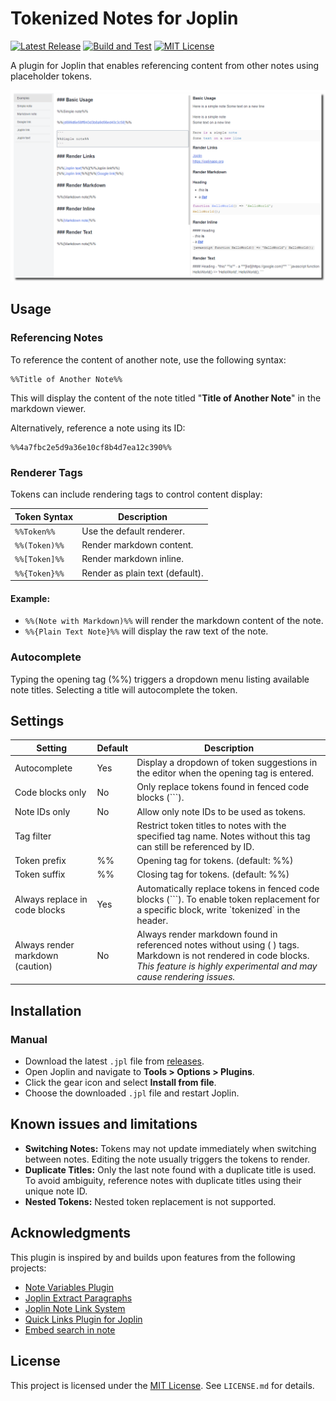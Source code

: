 # Tokenized Notes for Joplin

[![Latest Release](https://img.shields.io/github/v/release/njobnz/joplin-plugin-tokenized-notes?logo=joplin&label=plugin&color=1071D3)](https://github.com/njobnz/joplin-plugin-tokenized-notes/releases/latest)
[![Build and Test](https://img.shields.io/github/actions/workflow/status/njobnz/joplin-plugin-tokenized-notes/test.yml)](https://github.com/njobnz/joplin-plugin-tokenized-notes/actions/workflows/test.yml)
[![MIT License](https://img.shields.io/github/license/njobnz/joplin-plugin-tokenized-notes)](https://opensource.org/licenses/MIT)

A plugin for Joplin that enables referencing content from other notes using placeholder tokens.

![Screenshot](docs/screenshot.png)

## Usage

### Referencing Notes

To reference the content of another note, use the following syntax:

```
%%Title of Another Note%%
```

This will display the content of the note titled "**Title of Another Note**" in the markdown viewer.

Alternatively, reference a note using its ID:

```
%%4a7fbc2e5d9a36e10cf8b4d7ea12c390%%
```

### Renderer Tags

Tokens can include rendering tags to control content display:

| Token Syntax  | Description                     |
| ------------- | ------------------------------- |
| `%%Token%%`   | Use the default renderer.       |
| `%%(Token)%%` | Render markdown content.        |
| `%%[Token]%%` | Render markdown inline.         |
| `%%{Token}%%` | Render as plain text (default). |

#### Example:

- `%%(Note with Markdown)%%` will render the markdown content of the note.
- `%%{Plain Text Note}%%` will display the raw text of the note.

### Autocomplete

Typing the opening tag (%%) triggers a dropdown menu listing available note titles. Selecting a title will autocomplete the token.

## Settings

| Setting                          | Default | Description                                                                                                                                                                             |
| -------------------------------- | ------- | --------------------------------------------------------------------------------------------------------------------------------------------------------------------------------------- |
| Autocomplete                     | Yes     | Display a dropdown of token suggestions in the editor when the opening tag is entered.                                                                                                  |
| Code blocks only                 | No      | Only replace tokens found in fenced code blocks (\`\`\`).                                                                                                                               |
| Note IDs only                    | No      | Allow only note IDs to be used as tokens.                                                                                                                                               |
| Tag filter                       |         | Restrict token titles to notes with the specified tag name. Notes without this tag can still be referenced by ID.                                                                       |
| Token prefix                     | %%      | Opening tag for tokens. (default: %%)                                                                                                                                                   |
| Token suffix                     | %%      | Closing tag for tokens. (default: %%)                                                                                                                                                   |
| Always replace in code blocks    | Yes     | Automatically replace tokens in fenced code blocks (\`\`\`). To enable token replacement for a specific block, write \`tokenized\` in the header.                                       |
| Always render markdown (caution) | No      | Always render markdown found in referenced notes without using ( ) tags. Markdown is not rendered in code blocks. *This feature is highly experimental and may cause rendering issues.* |

## Installation
<!--
### Automatic

- Open Joplin and navigate to **Tools > Options > Plugins**.
- Search for **"Tokenized Notes"** and click **Install**.
- Restart Joplin to enable the plugin.
-->
### Manual

- Download the latest `.jpl` file from [releases](https://github.com/njobnz/joplin-plugin-tokenized-notes/releases/latest).
- Open Joplin and navigate to **Tools > Options > Plugins**.
- Click the gear icon and select **Install from file**.
- Choose the downloaded `.jpl` file and restart Joplin.

## Known issues and limitations

- **Switching Notes:** Tokens may not update immediately when switching between notes. Editing the note usually triggers the tokens to render.
- **Duplicate Titles:** Only the last note found with a duplicate title is used. To avoid ambiguity, reference notes with duplicate titles using their unique note ID.
- **Nested Tokens:** Nested token replacement is not supported.

## Acknowledgments

This plugin is inspired by and builds upon features from the following projects:

- [Note Variables Plugin](https://github.com/DanteCoder/JoplinPluginNoteVariables)
- [Joplin Extract Paragraphs](https://github.com/djsudduth/joplin-plugin-paragraph-extractor)
- [Joplin Note Link System](https://github.com/ylc395/joplin-plugin-note-link-system)
- [Quick Links Plugin for Joplin](https://github.com/roman-r-m/joplin-plugin-quick-links)
- [Embed search in note](https://github.com/ambrt/joplin-plugin-embed-search)

## License

This project is licensed under the [MIT License](LICENSE.md). See `LICENSE.md` for details.
